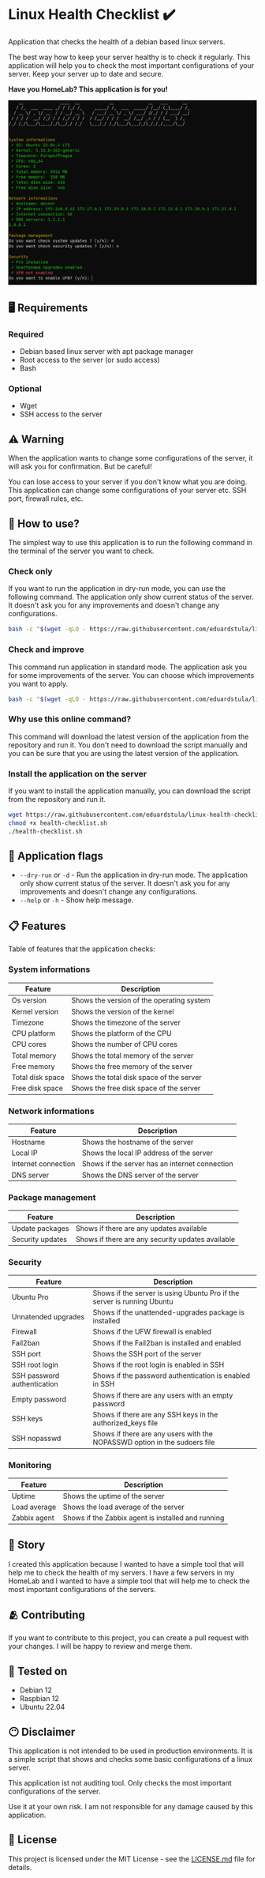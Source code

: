 # Linux Health Checklist ✔️

Application that checks the health of a debian based linux servers.

The best way how to keep your server healthy is to check it regularly. This application will help you to check the most important configurations of your server. Keep your server up to date and secure.

**Have you HomeLab? This application is for you!**

![](assets/screenshot.png)

## 🖥️ Requirements

### Required
- Debian based linux server with apt package manager
- Root access to the server (or sudo access)
- Bash

### Optional
- Wget
- SSH access to the server

## ⚠️ Warning

When the application wants to change some configurations of the server, it will ask you for confirmation. But be careful!

You can lose access to your server if you don't know what you are doing. This application can change some configurations of your server etc. SSH port, firewall rules, etc.

## 🏃 How to use?

The simplest way to use this application is to run the following command in the terminal of the server you want to check.

### Check only

If you want to run the application in dry-run mode, you can use the following command. The application only show current status of the server. It doesn't ask you for any improvements and doesn't change any configurations.

```bash
bash -c "$(wget -qLO - https://raw.githubusercontent.com/eduardstula/linux-health-checklist/master/health-checklist.sh)" -- --dry-run
```

### Check and improve

This command run application in standard mode. The application ask you for some improvements of the server. You can choose which improvements you want to apply.

```bash
bash -c "$(wget -qLO - https://raw.githubusercontent.com/eduardstula/linux-health-checklist/master/health-checklist.sh)"
```

### Why use this online command?
This command will download the latest version of the application from the repository and run it. You don't need to download the script manually and you can be sure that you are using the latest version of the application.

### Install the application on the server

If you want to install the application manually, you can download the script from the repository and run it.

```bash
wget https://raw.githubusercontent.com/eduardstula/linux-health-checklist/master/health-checklist.sh
chmod +x health-checklist.sh
./health-checklist.sh
```

## 🚩 Application flags

- `--dry-run` or `-d` - Run the application in dry-run mode. The application only show current status of the server. It doesn't ask you for any improvements and doesn't change any configurations.
- `--help` or `-h` - Show help message.

## 📋 Features

Table of features that the application checks:

### System informations

| Feature | Description |
| --- | --- |
| Os version | Shows the version of the operating system |
| Kernel version | Shows the version of the kernel |
| Timezone | Shows the timezone of the server |
| CPU platform | Shows the platform of the CPU |
| CPU cores | Shows the number of CPU cores |
| Total memory | Shows the total memory of the server |
| Free memory | Shows the free memory of the server |
| Total disk space | Shows the total disk space of the server |
| Free disk space | Shows the free disk space of the server |


### Network informations

| Feature | Description |
| --- | --- |
| Hostname | Shows the hostname of the server |
| Local IP | Shows the local IP address of the server |
| Internet connection | Shows if the server has an internet connection |
| DNS server | Shows the DNS server of the server |

### Package management

| Feature | Description |
| --- | --- |
| Update packages | Shows if there are any updates available |
| Security updates | Shows if there are any security updates available |

### Security

| Feature | Description |
| --- | --- |
| Ubuntu Pro | Shows if the server is using Ubuntu Pro if the server is running Ubuntu |
| Unnatended upgrades | Shows if the unattended-upgrades package is installed |
| Firewall | Shows if the UFW firewall is enabled |
| Fail2ban | Shows if the Fail2ban is installed and enabled |
| SSH port | Shows the SSH port of the server |
| SSH root login | Shows if the root login is enabled in SSH |
| SSH password authentication | Shows if the password authentication is enabled in SSH |
| Empty password | Shows if there are any users with an empty password |
| SSH keys | Shows if there are any SSH keys in the authorized_keys file |
| SSH nopasswd | Shows if there are any users with the NOPASSWD option in the sudoers file |

### Monitoring

| Feature | Description |
| --- | --- |
| Uptime | Shows the uptime of the server |
| Load average | Shows the load average of the server |
| Zabbix agent | Shows if the Zabbix agent is installed and running |

## 📖 Story

I created this application because I wanted to have a simple tool that will help me to check the health of my servers. I have a few servers in my HomeLab and I wanted to have a simple tool that will help me to check the most important configurations of the servers.

## 🫂 Contributing

If you want to contribute to this project, you can create a pull request with your changes. I will be happy to review and merge them.

## 🧪 Tested on

- Debian 12
- Raspbian 12
- Ubuntu 22.04

## 😶 Disclaimer

This application is not intended to be used in production environments. It is a simple script that shows and checks some basic configurations of a linux server.

This application ist not auditing tool. Only checks the most important configurations of the server.

Use it at your own risk. I am not responsible for any damage caused by this application.

## 📒 License

This project is licensed under the MIT License - see the [LICENSE.md](LICENSE.md) file for details.